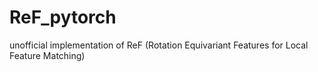 # ReF_pytorch
unofficial implementation of ReF (Rotation Equivariant Features for Local Feature Matching)

